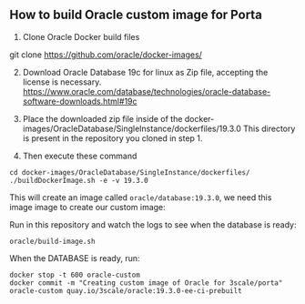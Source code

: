 ## How to build Oracle custom image for Porta


1) Clone Oracle Docker build files

git clone https://github.com/oracle/docker-images/

2) Download Oracle Database 19c for linux as Zip file, accepting the license is necessary.
https://www.oracle.com/database/technologies/oracle-database-software-downloads.html#19c

3) Place the downloaded zip file inside of the docker-images/OracleDatabase/SingleInstance/dockerfiles/19.3.0
This directory is present in the repository you cloned in step 1.

4) Then execute these command

```
cd docker-images/OracleDatabase/SingleInstance/dockerfiles/
./buildDockerImage.sh -e -v 19.3.0
```

This will create an image called `oracle/database:19.3.0`, we need this image image to create our custom image:

Run in this repository and watch the logs to see when the database is ready:

```
oracle/build-image.sh
```

When the DATABASE is ready, run:

```
docker stop -t 600 oracle-custom
docker commit -m "Creating custom image of Oracle for 3scale/porta" oracle-custom quay.io/3scale/oracle:19.3.0-ee-ci-prebuilt
```

